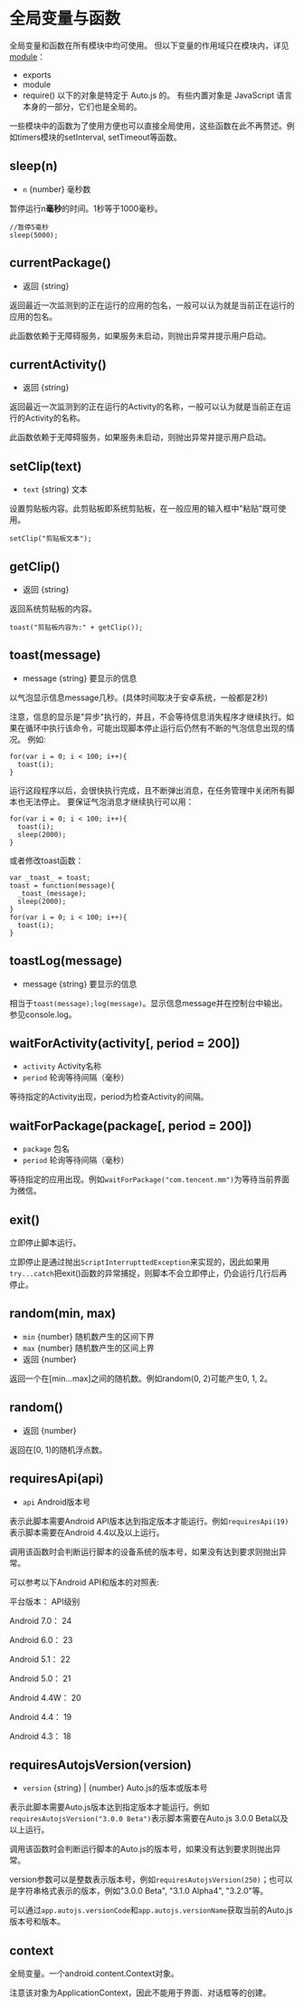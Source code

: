 # 全局变量与函数

全局变量和函数在所有模块中均可使用。 但以下变量的作用域只在模块内，详见 [module](modules.html)：
* exports
* module
* require()
以下的对象是特定于 Auto.js 的。 有些内置对象是 JavaScript 语言本身的一部分，它们也是全局的。

一些模块中的函数为了使用方便也可以直接全局使用，这些函数在此不再赘述。例如timers模块的setInterval, setTimeout等函数。

## sleep(n)
* `n` {number} 毫秒数

暂停运行n**毫秒**的时间。1秒等于1000毫秒。

```
//暂停5毫秒
sleep(5000);
```

## currentPackage()
* 返回 {string}

返回最近一次监测到的正在运行的应用的包名，一般可以认为就是当前正在运行的应用的包名。

此函数依赖于无障碍服务，如果服务未启动，则抛出异常并提示用户启动。

## currentActivity()
* 返回 {string}

返回最近一次监测到的正在运行的Activity的名称，一般可以认为就是当前正在运行的Activity的名称。

此函数依赖于无障碍服务，如果服务未启动，则抛出异常并提示用户启动。

## setClip(text)
* `text` {string} 文本

设置剪贴板内容。此剪贴板即系统剪贴板，在一般应用的输入框中"粘贴"既可使用。

```
setClip("剪贴板文本");
```

## getClip()
* 返回 {string}

返回系统剪贴板的内容。

```
toast("剪贴板内容为:" + getClip());
```

## toast(message)
* message {string} 要显示的信息

以气泡显示信息message几秒。(具体时间取决于安卓系统，一般都是2秒)

注意，信息的显示是"异步"执行的，并且，不会等待信息消失程序才继续执行。如果在循环中执行该命令，可能出现脚本停止运行后仍然有不断的气泡信息出现的情况。
例如:
```
for(var i = 0; i < 100; i++){
  toast(i);
}
```
运行这段程序以后，会很快执行完成，且不断弹出消息，在任务管理中关闭所有脚本也无法停止。
要保证气泡消息才继续执行可以用：
```
for(var i = 0; i < 100; i++){
  toast(i);
  sleep(2000);
}
```
或者修改toast函数：
```
var _toast_ = toast;
toast = function(message){
  _toast_(message);
  sleep(2000);
}
for(var i = 0; i < 100; i++){
  toast(i);
}
```

## toastLog(message)
* message {string} 要显示的信息

相当于`toast(message);log(message)`。显示信息message并在控制台中输出。参见console.log。

## waitForActivity(activity[, period = 200])
* `activity` Activity名称
* `period` 轮询等待间隔（毫秒）

等待指定的Activity出现，period为检查Activity的间隔。

## waitForPackage(package[, period = 200])
* `package` 包名
* `period` 轮询等待间隔（毫秒）

等待指定的应用出现。例如`waitForPackage("com.tencent.mm")`为等待当前界面为微信。

## exit()
立即停止脚本运行。

立即停止是通过抛出`ScriptInterrupttedException`来实现的，因此如果用`try...catch`把exit()函数的异常捕捉，则脚本不会立即停止，仍会运行几行后再停止。

## random(min, max)
* `min` {number} 随机数产生的区间下界
* `max` {number} 随机数产生的区间上界
* 返回 {number}

返回一个在[min...max]之间的随机数。例如random(0, 2)可能产生0, 1, 2。

## random()
* 返回 {number}

返回在[0, 1)的随机浮点数。

## requiresApi(api)
* `api` Android版本号

表示此脚本需要Android API版本达到指定版本才能运行。例如`requiresApi(19)`表示脚本需要在Android 4.4以及以上运行。

调用该函数时会判断运行脚本的设备系统的版本号，如果没有达到要求则抛出异常。

可以参考以下Android API和版本的对照表:


 平台版本：     API级别

 Android 7.0：  24

 Android 6.0：  23

 Android 5.1：  22

 Android 5.0：  21

 Android 4.4W：  20

 Android 4.4：  19

 Android 4.3：  18

## requiresAutojsVersion(version)
* `version` {string} | {number} Auto.js的版本或版本号

表示此脚本需要Auto.js版本达到指定版本才能运行。例如`requiresAutojsVersion("3.0.0 Beta")`表示脚本需要在Auto.js 3.0.0 Beta以及以上运行。

调用该函数时会判断运行脚本的Auto.js的版本号，如果没有达到要求则抛出异常。

version参数可以是整数表示版本号，例如`requiresAutojsVersion(250)`；也可以是字符串格式表示的版本，例如"3.0.0 Beta", "3.1.0 Alpha4", "3.2.0"等。

可以通过`app.autojs.versionCode`和`app.autojs.versionName`获取当前的Auto.js版本号和版本。

## context

全局变量。一个android.content.Context对象。

注意该对象为ApplicationContext，因此不能用于界面、对话框等的创建。